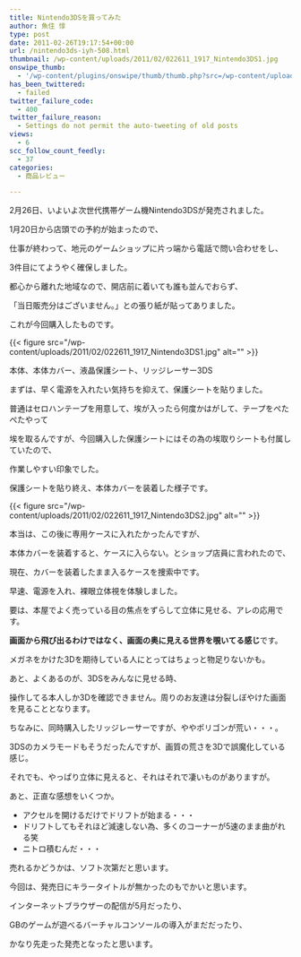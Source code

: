 ```yaml
---
title: Nintendo3DSを買ってみた
author: 魚住 惇
type: post
date: 2011-02-26T19:17:54+00:00
url: /nintendo3ds-iyh-508.html
thumbnail: /wp-content/uploads/2011/02/022611_1917_Nintendo3DS1.jpg
onswipe_thumb:
  - '/wp-content/plugins/onswipe/thumb/thumb.php?src=/wp-content/uploads/2011/02/022611_1917_Nintendo3DS2.jpg&amp;w=600&amp;h=800&amp;zc=1&amp;q=75&amp;f=0'
has_been_twittered:
  - failed
twitter_failure_code:
  - 400
twitter_failure_reason:
  - Settings do not permit the auto-tweeting of old posts
views:
  - 6
scc_follow_count_feedly:
  - 37
categories:
  - 商品レビュー

---
```

2月26日、いよいよ次世代携帯ゲーム機Nintendo3DSが発売されました。

<!--more-->

1月20日から店頭での予約が始まったので、

仕事が終わって、地元のゲームショップに片っ端から電話で問い合わせをし、

3件目にてようやく確保しました。</p> 

都心から離れた地域なので、開店前に着いても誰も並んでおらず、

「当日販売分はございません。」との張り紙が貼ってありました。</p> 

これが今回購入したものです。

{{< figure src="/wp-content/uploads/2011/02/022611_1917_Nintendo3DS1.jpg" alt="" >}} 

本体、本体カバー、液晶保護シート、リッジレーサー3DS</p> 

まずは、早く電源を入れたい気持ちを抑えて、保護シートを貼りました。

普通はセロハンテープを用意して、埃が入ったら何度かはがして、テープをぺたぺたやって

埃を取るんですが、今回購入した保護シートにはその為の埃取りシートも付属していたので、

作業しやすい印象でした。</p> 

保護シートを貼り終え、本体カバーを装着した様子です。

{{< figure src="/wp-content/uploads/2011/02/022611_1917_Nintendo3DS2.jpg" alt="" >}} </p> 

本当は、この後に専用ケースに入れたかったんですが、

本体カバーを装着すると、ケースに入らない。とショップ店員に言われたので、

現在、カバーを装着したまま入るケースを捜索中です。</p> </p> 

早速、電源を入れ、裸眼立体視を体験しました。

要は、本屋でよく売っている目の焦点をずらして立体に見せる、アレの応用です。</p> 

**画面から飛び出るわけではなく、画面の奥に見える世界を覗いてる感じ**です。</p> 

メガネをかけた3Dを期待している人にとってはちょっと物足りないかも。

あと、よくあるのが、3DSをみんなに見せる時、

操作してる本人しか3Dを確認できません。周りのお友達は分裂しぼやけた画面を見ることとなります。</p> 

ちなみに、同時購入したリッジレーサーですが、ややポリゴンが荒い・・・。</p> 

3DSのカメラモードもそうだったんですが、画質の荒さを3Dで誤魔化している感じ。</p> 

それでも、やっぱり立体に見えると、それはそれで凄いものがありますが。</p> 

あと、正直な感想をいくつか。

  * アクセルを開けるだけでドリフトが始まる・・・
  * ドリフトしてもそれほど減速しない為、多くのコーナーが5速のまま曲がれる笑
  * ニトロ積むんだ・・・</p> 

売れるかどうかは、ソフト次第だと思います。

今回は、発売日にキラータイトルが無かったのもでかいと思います。</p> 

インターネットブラウザーの配信が5月だったり、

GBのゲームが遊べるバーチャルコンソールの導入がまだだったり、</p> 

かなり先走った発売となったと思います。